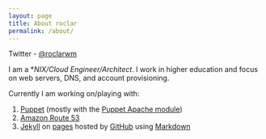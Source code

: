 ```yaml
---
layout: page
title: About roclar
permalink: /about/
---
```


Twitter - [@roclarwm](https://twitter.com/roclarwm)

I am a **NIX/Cloud Engineer/Architect*.  I work in higher education and focus on web servers, DNS, and account provisioning.

Currently I am working on/playing with:

1. [Puppet](https://puppetlabs.com/) (mostly with the [Puppet Apache module](https://forge.puppetlabs.com/puppetlabs/apache))
1. [Amazon Route 53](https://aws.amazon.com/route53/)
1. [Jekyll](http://jekyllrb.com/) on [pages](https://help.github.com/articles/using-jekyll-with-pages/) hosted by [GitHub](https://pages.github.com/) using [Markdown](http://daringfireball.net/projects/markdown/)
